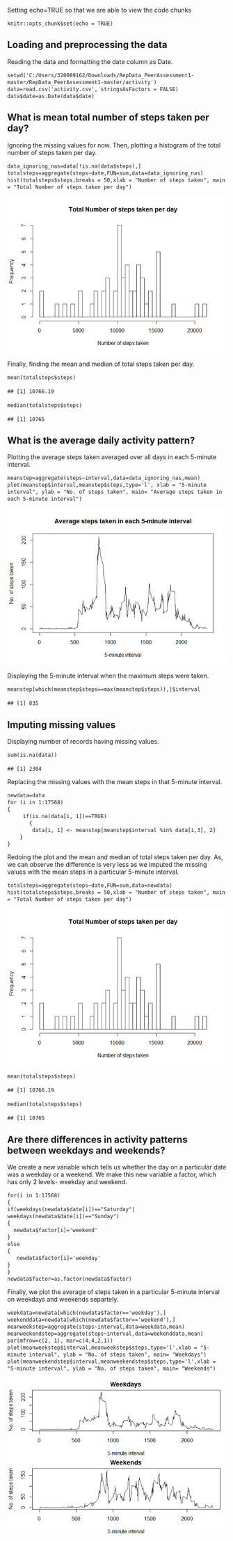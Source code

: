 Setting echo=TRUE so that we are able to view the code chunks

    knitr::opts_chunk$set(echo = TRUE)

Loading and preprocessing the data
----------------------------------

Reading the data and formatting the date column as Date.

    setwd('C:/Users/320089162/Downloads/RepData_PeerAssessment1-master/RepData_PeerAssessment1-master/activity')
    data=read.csv('activity.csv', stringsAsFactors = FALSE)
    data$date=as.Date(data$date)

What is mean total number of steps taken per day?
-------------------------------------------------

Ignoring the missing values for now. Then, plotting a histogram of the
total number of steps taken per day.

    data_ignoring_nas=data[!is.na(data$steps),]
    totalsteps=aggregate(steps~date,FUN=sum,data=data_ignoring_nas)
    hist(totalsteps$steps,breaks = 50,xlab = "Number of steps taken", main = "Total Number of steps taken per day")

![](PA1_template_files/figure-markdown_strict/unnamed-chunk-2-1.png)

Finally, finding the mean and median of total steps taken per day.

    mean(totalsteps$steps)

    ## [1] 10766.19

    median(totalsteps$steps)

    ## [1] 10765

What is the average daily activity pattern?
-------------------------------------------

Plotting the average steps taken averaged over all days in each 5-minute
interval.

    meanstep=aggregate(steps~interval,data=data_ignoring_nas,mean)
    plot(meanstep$interval,meanstep$steps,type='l', xlab = "5-minute interval", ylab = "No. of steps taken", main= "Average steps taken in each 5-minute interval")

![](PA1_template_files/figure-markdown_strict/unnamed-chunk-4-1.png)

Displaying the 5-minute interval when the maximum steps were taken.

    meanstep[which(meanstep$steps==max(meanstep$steps)),]$interval

    ## [1] 835

Imputing missing values
-----------------------

Displaying number of records having missing values.

    sum(is.na(data))

    ## [1] 2304

Replacing the missing values with the mean steps in that 5-minute
interval.

    newdata=data
    for (i in 1:17568)
    {
         if(is.na(data[i, 1])==TRUE) 
           {
            data[i, 1] <- meanstep[meanstep$interval %in% data[i,3], 2]
        }
    }

Redoing the plot and the mean and median of total steps taken per day.
As, we can observe the difference is very less as we imputed the missing
values with the mean steps in a particular 5-minute interval.

    totalsteps=aggregate(steps~date,FUN=sum,data=newdata)
    hist(totalsteps$steps,breaks = 50,xlab = "Number of steps taken", main = "Total Number of steps taken per day")

![](PA1_template_files/figure-markdown_strict/unnamed-chunk-8-1.png)

    mean(totalsteps$steps)

    ## [1] 10766.19

    median(totalsteps$steps)

    ## [1] 10765

Are there differences in activity patterns between weekdays and weekends?
-------------------------------------------------------------------------

We create a new variable which tells us whether the day on a particular
date was a weekday or a weekend. We make this new variable a factor,
which has only 2 levels- weekday and weekend.

    for(i in 1:17568)
    {
    if(weekdays(newdata$date[i])=="Saturday"| weekdays(newdata$date[i])=="Sunday")
    {
      newdata$factor[i]='weekend'
    }
    else
    {
       newdata$factor[i]='weekday'
    }
    }
    newdata$factor=as.factor(newdata$factor)

Finally, we plot the average of steps taken in a particular 5-minute
interval on weekdays and weekends separtely.

    weekdata=newdata[which(newdata$factor=='weekday'),]
    weekenddata=newdata[which(newdata$factor=='weekend'),]
    meanweekstep=aggregate(steps~interval,data=weekdata,mean)
    meanweekendstep=aggregate(steps~interval,data=weekenddata,mean)
    par(mfrow=c(2, 1), mar=c(4,4,2,1))
    plot(meanweekstep$interval,meanweekstep$steps,type='l',xlab = "5-minute interval", ylab = "No. of steps taken", main= "Weekdays")
    plot(meanweekendstep$interval,meanweekendstep$steps,type='l',xlab = "5-minute interval", ylab = "No. of steps taken", main= "Weekends")

![](PA1_template_files/figure-markdown_strict/unnamed-chunk-11-1.png)
